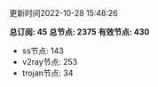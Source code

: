 更新时间2022-10-28 15:48:26

**总订阅: 45**
**总节点: 2375**
**有效节点: 430**
- ss节点: 143
- v2ray节点: 253
- trojan节点: 34
